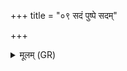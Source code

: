+++
title = "०९ सदं पुष्पे सदम्"

+++
<details><summary>मूलम् (GR)</summary>

सदं पुष्पे सदं फले  
सदम् इन्द्राभिरक्षिते ।  
सदा पिशाचा म्रियन्तां  
मैषाम् उच् छेषि कश् चन
</details>